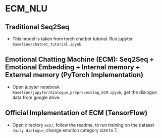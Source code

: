 # ECM_NLU

## Traditional Seq2Seq
* This model is taken from torch chatbot tutorial. Run jupyter `Baseline/chatbot_tutorial.ipynb` 

## Emotional Chatting Machine (ECM): Seq2Seq + Emotional Embedding + Internal memory + External memory (PyTorch Implementation)

* Open jupyter notebook `Baseline/jupyter/dialogue_preprocessing_ECM.ipynb`, get the dialogue data from google drive.

## Official Implementation of ECM (TensorFlow)

* Open directory `ecm/`, follow the readme, to run training on the dataset `daily dialogue`, change emotion category size to 7.
